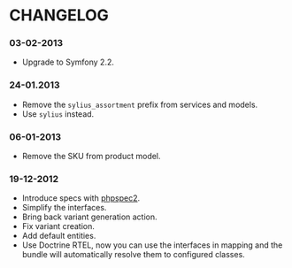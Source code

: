CHANGELOG
=========

### 03-02-2013

* Upgrade to Symfony 2.2.

### 24-01.2013

* Remove the ``sylius_assortment`` prefix from services and models.
* Use ``sylius`` instead.

### 06-01-2013

* Remove the SKU from product model.

### 19-12-2012

* Introduce specs with [phpspec2](http://phpspec.net).
* Simplify the interfaces.
* Bring back variant generation action.
* Fix variant creation.
* Add default entities.
* Use Doctrine RTEL, now you can use the interfaces in mapping
  and the bundle will automatically resolve them to configured classes.
